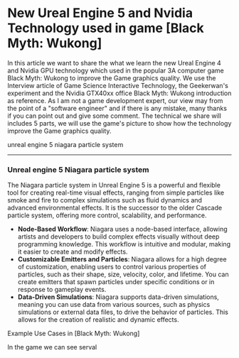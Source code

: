 # New Ureal Engine 5 and Nvidia Technology used in game [Black Myth: Wukong]

In this article we want to share the what we learn the new Ureal Engine 4 and Nvidia GPU technology which used in the popular 3A computer game Black Myth: Wukong to improve the Game graphics quality. We use the Interview article of Game Science Interactive Technology, the Geekerwan's experiment and the Nvidia GTX40xx office Black Myth: Wukong introduction as reference. As I am not a game development expert, our view may from the point of a "software engineer" and if there is any mistake, many thanks if you can point out and give some comment. The technical we share will includes 5 parts, we will use the game's picture to show how the technology improve the Game graphics quality.

unreal engine 5 niagara particle system 



------

### Unreal engine 5 Niagara particle system 

The Niagara particle system in Unreal Engine 5 is a powerful and flexible tool for creating real-time visual effects, ranging from simple particles like smoke and fire to complex simulations such as fluid dynamics and advanced environmental effects. It is the successor to the older Cascade particle system, offering more control, scalability, and performance.

- **Node-Based Workflow**: Niagara uses a node-based interface, allowing artists and developers to build complex effects visually without deep programming knowledge. This workflow is intuitive and modular, making it easier to create and modify effects.
- **Customizable Emitters and Particles**: Niagara allows for a high degree of customization, enabling users to control various properties of particles, such as their shape, size, velocity, color, and lifetime. You can create emitters that spawn particles under specific conditions or in response to gameplay events.
- **Data-Driven Simulations**: Niagara supports data-driven simulations, meaning you can use data from various sources, such as physics simulations or external data files, to drive the behavior of particles. This allows for the creation of realistic and dynamic effects.

Example Use Cases in  [Black Myth: Wukong]

In the game we can see serval 